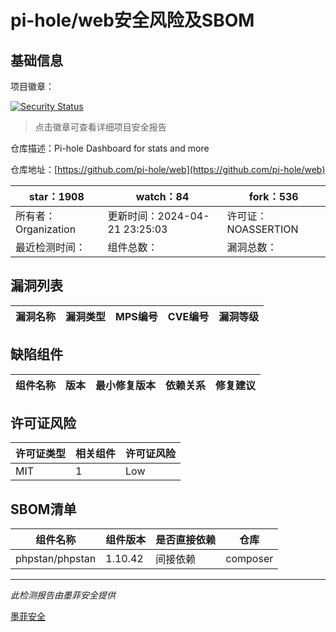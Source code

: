 # pi-hole/web安全风险及SBOM

## 基础信息

项目徽章：

[![Security Status](https://www.murphysec.com/platform3/v31/badge/1782133505479856128.svg)](https://www.murphysec.com/console/report/1734285744056786944/1782133505479856128)

> 点击徽章可查看详细项目安全报告

仓库描述：Pi-hole Dashboard for stats and more

仓库地址：[https://github.com/pi-hole/web](https://github.com/pi-hole/web)

| star：1908 | watch：84 | fork：536 |
| ----------- | -------------- | ------------ |
| 所有者：Organization | 更新时间：2024-04-21 23:25:03 | 许可证：NOASSERTION |
| 最近检测时间： | 组件总数： | 漏洞总数： |




## 漏洞列表

| 漏洞名称 | 漏洞类型 | MPS编号 | CVE编号 | 漏洞等级 |
| ------- | ------ | ------- | ------ | ----- |





## 缺陷组件

| 组件名称 | 版本 | 最小修复版本 | 依赖关系 | 修复建议 |
| -------- | ---- | ------------ | -------- | -------- |





## 许可证风险

| 许可证类型 | 相关组件 | 许可证风险 |
| ---------- | -------- | ---------- |
|MIT|1|Low|




## SBOM清单

| 组件名称 | 组件版本 | 是否直接依赖 | 仓库 |
| -------- | -------- | ------------ | ---- |
|phpstan/phpstan|1.10.42|间接依赖|composer|


------

*此检测报告由墨菲安全提供*

[墨菲安全](www.murphysec.com)